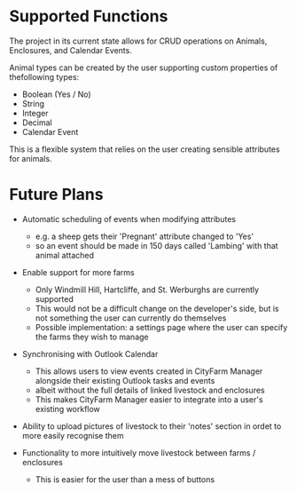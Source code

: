 # Supported Functions #

The project in its current state allows for CRUD operations on Animals, Enclosures, and Calendar Events.

Animal types can be created by the user supporting custom properties of thefollowing types:
- Boolean (Yes / No)
- String
- Integer
- Decimal
- Calendar Event

This is a flexible system that relies on the user creating sensible attributes for animals.

# Future Plans #

- Automatic scheduling of events when modifying attributes
    - e.g. a sheep gets their 'Pregnant' attribute changed to 'Yes'
    - so an event should be made in 150 days called 'Lambing' with that animal attached

- Enable support for more farms
    - Only Windmill Hill, Hartcliffe, and St. Werburghs are currently supported
    - This would not be a difficult change on the developer's side, but is not something the user can currently do themselves
    - Possible implementation: a settings page where the user can specify the farms they wish to manage

- Synchronising with Outlook Calendar
    - This allows users to view events created in CityFarm Manager alongside their existing Outlook tasks and events
    - albeit without the full details of linked livestock and enclosures
    - This makes CityFarm Manager easier to integrate into a user's existing workflow

- Ability to upload pictures of livestock to their 'notes' section in ordet to more easily recognise them

- Functionality to more intuitively move livestock between farms / enclosures
    - This is easier for the user than a mess of buttons
